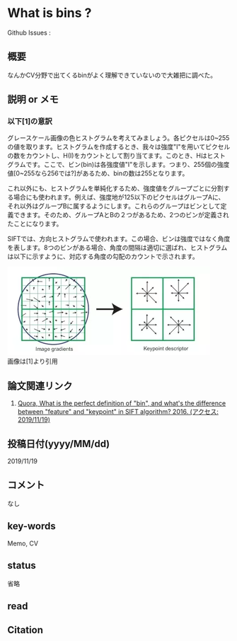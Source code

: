 # What is bins ?

Github Issues : []()  

## 概要
なんかCV分野で出てくるbinがよく理解できていないので大雑把に調べた。

## 説明 or メモ
### 以下[1]の意訳
グレースケール画像の色ヒストグラムを考えてみましょう。各ピクセルは0\~255の値を取ります。ヒストグラムを作成するとき、我々は強度"I"を用いてピクセルの数をカウントし、H(I)をカウントとして割り当てます。このとき、Hはヒストグラムです。ここで、ビン(bin)は各強度値"I"を示します。つまり、255個の強度値[0\~255なら256では?]があるため、binの数は255となります。

これ以外にも、ヒストグラムを単純化するため、強度値をグループごとに分割する場合にも使われます。例えば、強度地が125以下のピクセルはグループAに、それ以外はグループBに属するようにします。これらのグループはビンとして定義できます。そのため、グループAとBの２つがあるため、2つのビンが定義されたことになります。

SIFTでは、方向ヒストグラムで使われます。この場合、ビンは強度ではなく角度を表します。8つのビンがある場合、角度の間隔は適切に選ばれ、ヒストグラムは以下に示すように、対応する角度の勾配のカウントで示されます。

![fig1](img/Wib/fig1.png)  
画像は[1]より引用

## 論文関連リンク
1. [Quora, What is the perfect definition of "bin", and what's the difference between "feature" and "keypoint" in SIFT algorithm? 2016. (アクセス: 2019/11/19)](https://www.quora.com/What-is-the-perfect-definition-of-bin-and-whats-the-difference-between-feature-and-keypoint-in-SIFT-algorithm)

## 投稿日付(yyyy/MM/dd)
2019/11/19

## コメント
なし

## key-words
Memo, CV

## status
省略

## read

## Citation
